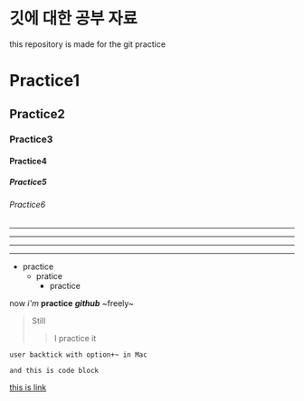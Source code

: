 # 깃에 대한 공부 자료
this repository is made for the git practice

# Practice1

## Practice2

### Practice3

#### Practice4

##### Practice5

###### Practice6

---

- - -

***

* * *

- practice
  - pratice
    - practice

now *i'm* **practice** ***github*** ~freely~

> Still
>> I practice it 

`user backtick with option+~ in Mac`

```
and this is code block
```

[this is link](https://github.com/ImKimKorea/git_test/edit/main/README.md)
